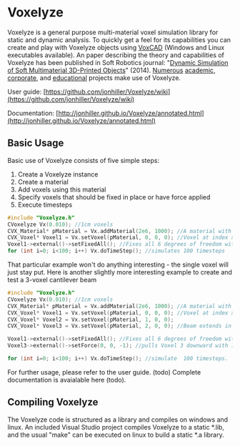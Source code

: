 Voxelyze
========

Voxelyze is a general purpose multi-material voxel simulation library for static and dynamic analysis. To quickly get a feel for its capabilities you can create and play with Voxelyze objects using [VoxCAD](http://www.voxcad.com) (Windows and Linux executables available). An paper describing the theory and capabilities of Voxelyze has been published in Soft Robotics journal: "[Dynamic Simulation of Soft Multimaterial 3D-Printed Objects](http://online.liebertpub.com/doi/pdfplus/10.1089/soro.2013.0010)" (2014). [Numerous](https://sites.google.com/site/jonhiller/hardware/soft-robots) 
[academic](http://creativemachines.cornell.edu/soft-robots), [corporate](http://www.fastcompany.com/3006259/stratasyss-programmable-materials-just-add-water), and [educational](http://www.sciencebuddies.org/science-fair-projects/project_ideas/Robotics_p016.shtml) projects make use of Voxelyze.


User guide: [https://github.com/jonhiller/Voxelyze/wiki](https://github.com/jonhiller/Voxelyze/wiki)

Documentation: [http://jonhiller.github.io/Voxelyze/annotated.html](http://jonhiller.github.io/Voxelyze/annotated.html)


Basic Usage
--------

Basic use of Voxelyze consists of five simple steps:

1. Create a Voxelyze instance
2. Create a material
3. Add voxels using this material
4. Specify voxels that should be fixed in place or have force applied
5. Execute timesteps

```c++
#include "Voxelyze.h"
CVoxelyze Vx(0.010); //1cm voxels
CVX_Material* pMaterial = Vx.addMaterial(2e6, 1000); //A material with stiffness E=2MPa and density 1000Kg/m^3
CVX_Voxel* Voxel1 = Vx.setVoxel(pMaterial, 0, 0, 0); //Voxel at index x=0, y=0. z=0
Voxel1->external()->setFixedAll(); //Fixes all 6 degrees of freedom with an external condition
for (int i=0; i<100; i++) Vx.doTimeStep(); //simulates 100 timesteps
```

That particular example won't do anything interesting - the single voxel will just stay put. Here is another slightly more interesting example to create and test a 3-voxel cantilever beam

```c++
#include "Voxelyze.h"
CVoxelyze Vx(0.010); //1cm voxels
CVX_Material* pMaterial = Vx.addMaterial(2e6, 1000); //A material with stiffness E=2MPa and density 1000Kg/m^3
CVX_Voxel* Voxel1 = Vx.setVoxel(pMaterial, 0, 0, 0); //Voxel at index x=0, y=0. z=0
CVX_Voxel* Voxel2 = Vx.setVoxel(pMaterial, 1, 0, 0);
CVX_Voxel* Voxel3 = Vx.setVoxel(pMaterial, 2, 0, 0); //Beam extends in the +X direction

Voxel1->external()->setFixedAll(); //Fixes all 6 degrees of freedom with an external condition on Voxel 1
Voxel3->external()->setForce(0, 0, -1); //pulls Voxel 3 downward with 1 Newton of force.

for (int i=0; i<100; i++) Vx.doTimeStep(); //simulate  100 timesteps.

```

For further usage, please refer to the user guide. (todo) Complete documentation is avaialable here (todo).

Compiling Voxelyze
--------

The Voxelyze code is structured as a library and compiles on windows and linux. An included Visual Studio project compiles Voxelyze to a static *.lib, and the usual "make" can be executed on linux to build a static *.a library.

